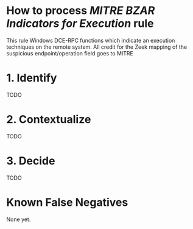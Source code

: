 # How to process *MITRE BZAR Indicators for Execution* rule
This rule Windows DCE-RPC functions which indicate an execution techniques on the remote system. All credit for the Zeek mapping of the suspicious endpoint/operation field goes to MITRE

# 1. Identify
TODO

# 2. Contextualize
TODO

# 3. Decide
TODO

# Known False Negatives
None yet.
